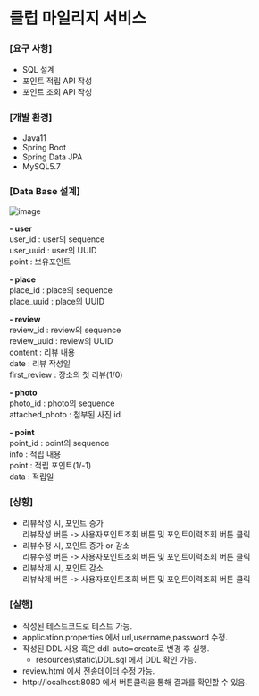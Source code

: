 # 클럽 마일리지 서비스

### [요구 사항]
- SQL  설계
- 포인트 적립 API 작성
- 포인트 조회 API 작성

### [개발 환경]
- Java11
- Spring Boot
- Spring Data JPA
- MySQL5.7

### [Data Base 설계]
![image](https://user-images.githubusercontent.com/97225760/175811328-31986d80-4ea6-411a-96d5-f8d695b38088.png)

<b> - user </b><br/>
user_id : user의 sequence <br/>
user_uuid : user의 UUID <br/>
point : 보유포인트 <br/>

<b> - place</b><br/>
place_id : place의 sequence <br/>
place_uuid : place의 UUID <br/>

<b> - review</b><br/>
review_id : review의 sequence <br/>
review_uuid : review의 UUID <br/>
content : 리뷰 내용 <br/>
date : 리뷰 작성일 <br/>
first_review : 장소의 첫 리뷰(1/0) <br/>

<b> - photo</b><br/>
photo_id : photo의 sequence <br/>
attached_photo : 첨부된 사진 id <br/>

<b> - point</b><br/>
point_id : point의 sequence <br/>
info : 적립 내용 <br/>
point : 적립 포인트(1/-1) <br/>
data : 적립일 <br/>


### [상황]
- 리뷰작성 시, 포인트 증가 <br/>
리뷰작성 버튼 -> 사용자포인트조회 버튼 및 포인트이력조회 버튼 클릭 <br/>
- 리뷰수정 시, 포인트 증가 or 감소 <br/>
리뷰수정 버튼 -> 사용자포인트조회 버튼 및 포인트이력조회 버튼 클릭 <br/>
- 리뷰삭제 시, 포인트 감소 <br/>
리뷰삭제 버튼 -> 사용자포인트조회 버튼 및 포인트이력조회 버튼 클릭 <br/>

### [실행]
- 작성된 테스트코드로 테스트 가능.
- application.properties 에서 url,username,password 수정.
- 작성된 DDL 사용 혹은 ddl-auto=create로 변경 후 실행.
  - resources\static\DDL.sql 에서 DDL 확인 가능.
- review.html 에서 전송데이터 수정 가능.
- http://localhost:8080 에서 버튼클릭을 통해 결과를 확인할 수 있음.
